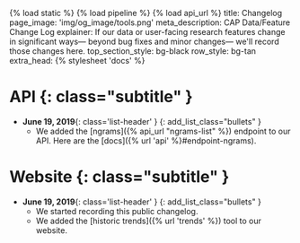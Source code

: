 {% load static %}
{% load pipeline %}
{% load api_url %}
title: Changelog
page_image: 'img/og_image/tools.png'
meta_description: CAP Data/Feature Change Log
explainer: If our data or user-facing research features change in significant ways&mdash; beyond bug fixes and minor changes&mdash; we'll record those changes here.
top_section_style: bg-black
row_style: bg-tan
extra_head: {% stylesheet 'docs' %}

# API {: class="subtitle" }

* **June 19, 2019**{: class='list-header' }
{: add_list_class="bullets" }
    * We added the [ngrams]({% api_url "ngrams-list" %}) endpoint to our API. Here are the
    [docs]({% url 'api' %}#endpoint-ngrams).


# Website {: class="subtitle" }

* **June 19, 2019**{: class='list-header' }
{: add_list_class="bullets" }
    * We started recording this public changelog.
    * We added the [historic trends]({% url 'trends' %}) tool to our website.

<!--
# Data {: class="subtitle" }

The spacing and placement of all the elements in the list is critical.

Make subsequent entries bump up right against the initial list, like this:

* **June 20, 2019**{: class='list-header' }
{: add_list_class="bullets" }
    * Added API endpoint to give away free money.
    * Documentation to come soon.
* **June 19, 2019**{: class='list-header' }
{: add_list_class="bullets" }
    * We added a new endpoint to our API: `ngrams`.
    * Documentation to come soon.


To add a new section, just add another headline with {: class="subtitle" }... there must be exactly one
space in between the curly brace and the last letter of the headline: like this:

# Bulk Data {: class="subtitle" }
-->
